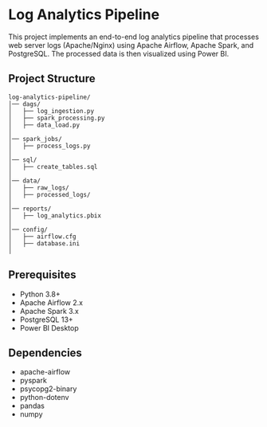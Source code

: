 # Log Analytics Pipeline

This project implements an end-to-end log analytics pipeline that processes web server logs (Apache/Nginx) using Apache Airflow, Apache Spark, and PostgreSQL. The processed data is then visualized using Power BI.

## Project Structure

```
log-analytics-pipeline/
│── dags/                   
│   ├── log_ingestion.py      
│   ├── spark_processing.py 
│   ├── data_load.py         
│
│── spark_jobs/               
│   ├── process_logs.py        
│
│── sql/                       
│   ├── create_tables.sql      
│
│── data/                     
│   ├── raw_logs/             
│   ├── processed_logs/       
│
│── reports/                   
│   ├── log_analytics.pbix     
│
│── config/                    
│   ├── airflow.cfg            
│   ├── database.ini           
│

```

## Prerequisites

- Python 3.8+
- Apache Airflow 2.x
- Apache Spark 3.x
- PostgreSQL 13+
- Power BI Desktop


## Dependencies

- apache-airflow
- pyspark
- psycopg2-binary
- python-dotenv
- pandas
- numpy



